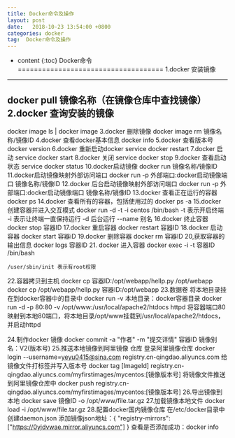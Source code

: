 ```yaml
---
title: Docker命令及操作
layout: post
date:   2018-10-23 13:54:00 +0800
categories: docker
tag:  Docker命令及操作
---
```


* content
{:toc}
Docker命令
====================================
1.docker 安装镜像
------------------------------------
   docker pull 镜像名称（在镜像仓库中查找镜像）
2.docker 查询安装的镜像
------------------------------------
   docker image ls  | docker image 
3.docker 删除镜像
   docker image rm 镜像名称/镜像ID
4.docker 查看docker基本信息
   docker info 
5.docker 查看版本号
   docker version
6.docker 重新启动docker
   service docker restart
7.docker 启动
   service docker start
8.docker 关闭
   service docker stop
9.docker 查看启动状态
   service docker status
10.docker启动镜像
  docker run 镜像名称/镜像ID
11.docker启动镜像映射外部访问端口
  docker run -p 外部端口:docker启动镜像端口 镜像名称/镜像ID
12.docker 后台启动镜像映射外部访问端口
 docker run -p 外部端口:docker启动镜像端口 镜像名称/镜像ID 
13.docker 查看正在运行的容器
     docker ps 
14.docker 查看所有的容器，包括使用过的
    docker ps -a
15.docker 创建容器并进入交互模式
  docker run -d  -t -i centos /bin/bash
 -t 表示开启终端
 -i  表示让终端一直保持运行
 -d 后台运行
 --name 别名 
16.docker 终止容器
    docker stop 容器ID
17.docker 重启容器
    docker restart 容器ID
18.docker 启动容器
    docker start 容器iD
19.docker 删除容器
   docker rm 容器ID
20,获取容器的输出信息
   docker logs 容器ID
21. docker 进入容器
    docker exec -i -t 容器ID  /bin/bash

    /user/sbin/init 表示有root权限
22.容器拷贝到主机
   docker cp 容器ID:/opt/webapp/hellp.py  /opt/webapp
   docker cp /opt/webapp/hellp.py  容器ID:/opt/webapp
23.数据卷
   将本地目录挂在到docker容器中的目录中
   docker run -v 本地目录：docker容器目录
   docker run -d -p 80:80 -v /opt/www:/usr/local/apache2/htdocs httpd
    将容器端口80映射到本地80端口，将本地目录/opt/www挂载到/usr/local/apache2/htdocs，并启动httpd

24.制作docker 镜像
   docker commit -a "作者" -m "提交详情" 容器ID  镜像别名：V2(版本号)
25.推送本地镜像到阿里镜像 仓库
     登录阿里镜像仓库
     docker login --username=yeyu0415@sina.com registry.cn-qingdao.aliyuncs.com
     给镜像文件打标签并写入版本号
     docker tag [ImageId] registry.cn-qingdao.aliyuncs.com/myfirstimages/mycentos:[镜像版本号]
     将镜像文件推送到阿里镜像仓库中
     docker push registry.cn-qingdao.aliyuncs.com/myfirstimages/mycentos:[镜像版本号]
26.导出镜像到本地
    docker save 镜像ID -o /opt/www/file.tar.gz
27.加载镜像本地文件
    docker load -i    /opt/www/file.tar.gz
28.配置docker国内镜像仓库
在/etc/docker目录中创建daemon.json
添加镜像json地址：{
  "registry-mirrors": ["https://0yjdvwae.mirror.aliyuncs.com"]
}
查看是否添加成功：docker info







